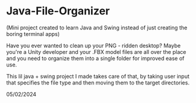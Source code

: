 # Java-File-Organizer


(Mini project created to learn Java and Swing instead of just creating the boring terminal apps)

Have you ever wanted to clean up your PNG - ridden desktop? Maybe you're a Unity developer and your .FBX model files are all over the place and you need to organize them into a single folder for improved ease of use.

This lil java + swing project I made takes care of that, by taking user input that specifies the file type and then moving them to the target directories.

05/02/2024


